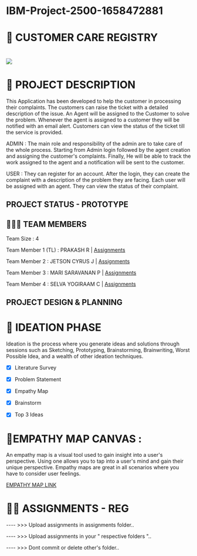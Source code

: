 # IBM-Project-2500-1658472881


# 🛃 CUSTOMER CARE REGISTRY

<h1 align="fill" >
 <img src="https://www.revechat.com/wp-content/uploads/2020/12/24x7-customer-support.png" />
</h1>



# 📒 PROJECT DESCRIPTION

This Application has been developed to help the customer in processing their complaints.  The customers can raise the ticket with a detailed description of the issue.  An Agent will be assigned to the Customer to solve the problem.  Whenever the agent is assigned to a customer they will be notified with an email alert.  Customers can view the status of the ticket till the service is provided.

 ADMIN :
 The main role and responsibility of the admin are to take care of the whole process.  Starting from Admin login followed by the agent creation and assigning the customer's complaints.  Finally, He will be able to track the work assigned to the agent and a notification will be sent to the customer.

 USER :
 They can register for an account.  After the login, they can create the complaint with a description of the problem they are facing.  Each user will be assigned with an agent.  They can view the status of their complaint.

 ## PROJECT STATUS - PROTOTYPE

## 🧑🏻‍🦰 TEAM MEMBERS

Team Size : 4

Team Member 1 (TL) : PRAKASH R     | <a href="https://github.com/IBM-EPBL/IBM-Project-2500-1658472881/tree/main/Assignments/Team%20Lead%20-%20R%20Prakash">Assignments</a>

Team Member 2 : JETSON CYRUS J     | <a href="https://github.com/IBM-EPBL/IBM-Project-2500-1658472881/tree/main/Assignments/Team%20Member%203%20-%20J%20Jetson%20Cyrus">Assignments</a>

Team Member 3 : MARI SARAVANAN P   | <a href="https://github.com/IBM-EPBL/IBM-Project-2500-1658472881/tree/main/Assignments/Team%20Member%202%20-%20P%20Mari%20Saravanan">Assignments</a>

Team Member 4 : SELVA YOGIRAAM C   | <a href="https://github.com/IBM-EPBL/IBM-Project-2500-1658472881/tree/main/Assignments/Team%20Member%201%20-%20C%20Selva%20Yogiraam">Assignments</a>


## PROJECT DESIGN & PLANNING
# 🧩 IDEATION PHASE

Ideation is the process where you generate ideas and solutions through sessions such as Sketching, Prototyping, Brainstorming, Brainwriting, Worst Possible Idea, and a wealth of other ideation techniques.

- [x] Literature Survey
- [x] Problem Statement
- [x] Empathy Map
- [x] Brainstorm
- [x] Top 3 Ideas


# 📌EMPATHY MAP CANVAS :

An empathy map is a visual tool used to gain insight into a user's perspective. Using one allows you to tap into a user's mind and gain their unique perspective. Empathy maps are great in all scenarios where you have to consider user feelings.

[EMPATHY MAP LINK ](https://github.com/IBM-EPBL/IBM-Project-2500-1658472881/blob/main/Project%20Design%20%26%20Planning/Ideation%20Phase/Empathy_Map-Customer-Care-Registry-V0.pdf)

# 😶‍🌫️ ASSIGNMENTS - REG

---- >>> Upload assignments in assignments folder..

---- >>> Upload assignments in your " respective folders "..

---- >>> Dont commit or delete other's folder..

